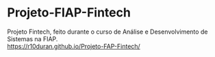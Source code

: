 # Projeto-FIAP-Fintech
Projeto Fintech, feito durante o curso de Análise e Desenvolvimento de Sistemas na FIAP. <br/>
https://r10duran.github.io/Projeto-FAP-Fintech/  
